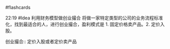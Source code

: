 #flashcards 

22:19 #Idea 利用财务模型做创业撮合
将做一家特定类型的公司的业务流程标准化，找到最适合的人，进行创业撮合，盈利模式是 1. 固定价格卖产品。2. 定价入股。

创业撮合:: 定价入股或者定价卖产品
<!--SR:!2023-01-10,8,150-->